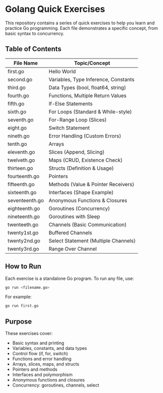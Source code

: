 # Golang Quick Exercises

This repository contains a series of quick exercises to help you learn and practice Go programming. Each file demonstrates a specific concept, from basic syntax to concurrency.

## Table of Contents

| File Name         | Topic/Concept                        |
|-------------------|--------------------------------------|
| first.go          | Hello World                          |
| second.go         | Variables, Type Inference, Constants |
| third.go          | Data Types (bool, float64, string)   |
| fourth.go         | Functions, Multiple Return Values    |
| fifth.go          | If-Else Statements                   |
| sixth.go          | For Loops (Standard & While-style)   |
| seventh.go        | For-Range Loop (Slices)              |
| eight.go          | Switch Statement                     |
| nineth.go         | Error Handling (Custom Errors)        |
| tenth.go          | Arrays                               |
| eleventh.go       | Slices (Append, Slicing)             |
| twelveth.go       | Maps (CRUD, Existence Check)         |
| thirteen.go       | Structs (Definition & Usage)         |
| fourteenth.go     | Pointers                             |
| fifteenth.go      | Methods (Value & Pointer Receivers)  |
| sixteenth.go      | Interfaces (Shape Example)           |
| seventeenth.go    | Anonymous Functions & Closures       |
| eighteenth.go     | Goroutines (Concurrency)             |
| nineteenth.go     | Goroutines with Sleep                |
| twenteeth.go      | Channels (Basic Communication)        |
| twenty1st.go      | Buffered Channels                    |
| twenty2nd.go      | Select Statement (Multiple Channels) |
| twenty3rd.go      | Range Over Channel                   |

## How to Run

Each exercise is a standalone Go program. To run any file, use:

```sh
go run <filename.go>
```

For example:

```sh
go run first.go
```

## Purpose

These exercises cover:

- Basic syntax and printing
- Variables, constants, and data types
- Control flow (if, for, switch)
- Functions and error handling
- Arrays, slices, maps, and structs
- Pointers and methods
- Interfaces and polymorphism
- Anonymous functions and closures
- Concurrency: goroutines, channels, select

